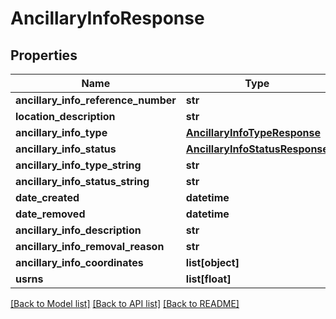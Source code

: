 # AncillaryInfoResponse

## Properties
Name | Type | Description | Notes
------------ | ------------- | ------------- | -------------
**ancillary_info_reference_number** | **str** |  | 
**location_description** | **str** |  | [optional] 
**ancillary_info_type** | [**AncillaryInfoTypeResponse**](AncillaryInfoTypeResponse.md) |  | 
**ancillary_info_status** | [**AncillaryInfoStatusResponse**](AncillaryInfoStatusResponse.md) |  | 
**ancillary_info_type_string** | **str** |  | 
**ancillary_info_status_string** | **str** |  | 
**date_created** | **datetime** |  | 
**date_removed** | **datetime** |  | [optional] 
**ancillary_info_description** | **str** |  | 
**ancillary_info_removal_reason** | **str** |  | [optional] 
**ancillary_info_coordinates** | **list[object]** |  | 
**usrns** | **list[float]** |  | 

[[Back to Model list]](../README.md#documentation-for-models) [[Back to API list]](../README.md#documentation-for-api-endpoints) [[Back to README]](../README.md)

